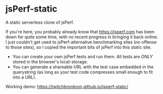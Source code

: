 # jsPerf-static
A static serverless clone of jsPerf.

If you're here, you probably already know that https://jsperf.com has been down for quite some time, with no recent progress in bringing it back online. I just couldn't get used to jsPerf-alternative benchmarking sites (no offense to those sites), so I copied the important bits of jsPerf into this static site.

- You can create your own jsPerf tests and run them. All tests are *ONLY* stored in the browser's local-storage.
- You can generate a shareable URL with the test case embedded in the querystring (as long as your test code compresses small enough to fit into a URL).

Working demo: https://twitchbronbron.github.io/jsperf-static/